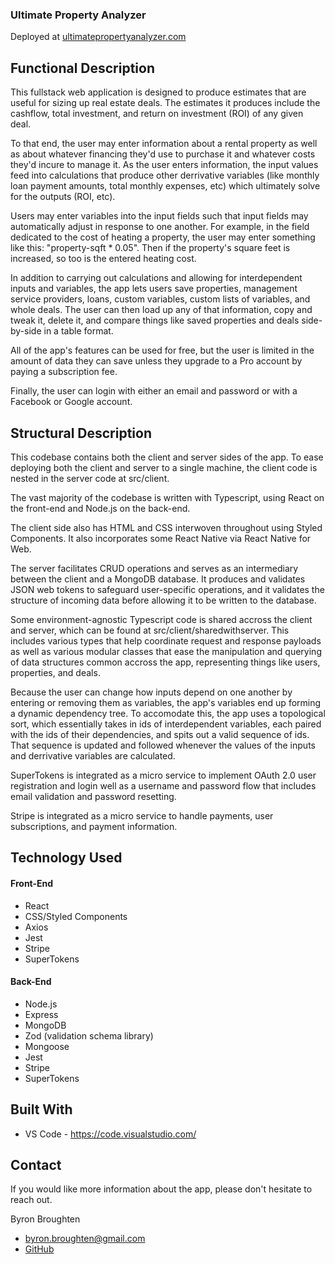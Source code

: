 ### Ultimate Property Analyzer

Deployed at [ultimatepropertyanalyzer.com](https://www.ultimatepropertyanalyzer.com/)

## Functional Description

This fullstack web application is designed to produce estimates that are useful for sizing up real estate deals. The estimates it produces include the cashflow, total investment, and return on investment (ROI) of any given deal.

To that end, the user may enter information about a rental property as well as about whatever financing they'd use to purchase it and whatever costs they'd incure to manage it. As the user enters information, the input values feed into calculations that produce other derrivative variables (like monthly loan payment amounts, total monthly expenses, etc) which ultimately solve for the outputs (ROI, etc).

Users may enter variables into the input fields such that input fields may automatically adjust in response to one another. For example, in the field dedicated to the cost of heating a property, the user may enter something like this: "property-sqft \* 0.05". Then if the property's square feet is increased, so too is the entered heating cost.

In addition to carrying out calculations and allowing for interdependent inputs and variables, the app lets users save properties, management service providers, loans, custom variables, custom lists of variables, and whole deals. The user can then load up any of that information, copy and tweak it, delete it, and compare things like saved properties and deals side-by-side in a table format.

All of the app's features can be used for free, but the user is limited in the amount of data they can save unless they upgrade to a Pro account by paying a subscription fee.

Finally, the user can login with either an email and password or with a Facebook or Google account.

## Structural Description

This codebase contains both the client and server sides of the app. To ease deploying both the client and server to a single machine, the client code is nested in the server code at src/client.

The vast majority of the codebase is written with Typescript, using React on the front-end and Node.js on the back-end.

The client side also has HTML and CSS interwoven throughout using Styled Components. It also incorporates some React Native via React Native for Web.

The server facilitates CRUD operations and serves as an intermediary between the client and a MongoDB database. It produces and validates JSON web tokens to safeguard user-specific operations, and it validates the structure of incoming data before allowing it to be written to the database.

Some environment-agnostic Typescript code is shared accross the client and server, which can be found at src/client/sharedwithserver. This includes various types that help coordinate request and response payloads as well as various modular classes that ease the manipulation and querying of data structures common accross the app, representing things like users, properties, and deals.

Because the user can change how inputs depend on one another by entering or removing them as variables, the app's variables end up forming a dynamic dependency tree. To accomodate this, the app uses a topological sort, which essentially takes in ids of interdependent variables, each paired with the ids of their dependencies, and spits out a valid sequence of ids. That sequence is updated and followed whenever the values of the inputs and derrivative variables are calculated.

SuperTokens is integrated as a micro service to implement OAuth 2.0 user registration and login well as a username and password flow that includes email validation and password resetting.

Stripe is integrated as a micro service to handle payments, user subscriptions, and payment information.

## Technology Used

#### Front-End

- React
- CSS/Styled Components
- Axios
- Jest
- Stripe
- SuperTokens

#### Back-End

- Node.js
- Express
- MongoDB
- Zod (validation schema library)
- Mongoose
- Jest
- Stripe
- SuperTokens

## Built With

- VS Code - https://code.visualstudio.com/

## Contact

If you would like more information about the app, please don't hesitate to reach out.

Byron Broughten

- byron.broughten@gmail.com
- [GitHub](https://github.com/ByronBroughten)
